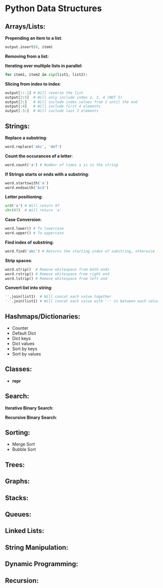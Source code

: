 # Python Data Structures

## Arrays/Lists:

**Prepending an item to a list**: 
```python
output.insert(0, item)
``` 

**Removing from a list:**

**Iterating over multiple lists in parallel**: 
```python
for item1, item2 in zip(list1, list2):
```

**Slicing from index to index**: 
```python
output[::-1] # Will reverse the list
output[2:5]  # Will only include index 2, 3, 4 (NOT 5)
output[2:]   # Will include index values from 2 until the end
output[:4]   # Will include first 4 elements
output[-3:]  # Will include last 3 elements
```

## Strings:

**Replace a substring**:
```python
word.replace('abc', 'def')
```

**Count the occurances of a letter**:
```python
word.count('a') # Number of times a is in the string
```

**If Strings starts or ends with a substring**:
```python
word.startswith('a')
word.endswith('bcd')
```

**Letter positioning**:
```python
ord('a') # Will return 97
chr(97)  # Will return 'a'
```

**Case Conversion**:
```python
word.lower() # To lowercase
word.upper() # To uppercase
```

**Find index of substring**:
```python
word.find('abc') # Returns the starting index of substring, otherwise -1 if not found
```

**Strip spaces**:
```python
word.strip()  # Remove whitespace from both ends
word.rstrip() # Remove whitespace from right end
word.lstrip() # Remove whitespace from left end
```

**Convert list into string**:
```python
''.join(list1)  # Will concat each value together
'-'.join(list1) # Will concat each value with '-' in between each value
```

## Hashmaps/Dictionaries:

* Counter
* Default Dict
* Dict keys
* Dict values
* Sort by keys
* Sort by values

## Classes:

* __repr__

## Search:

**Iterative Binary Search**:

**Recursive Binary Search**:

## Sorting:

* Merge Sort
* Bubble Sort

## Trees:

## Graphs:

## Stacks:

## Queues:

## Linked Lists:

## String Manipulation:

## Dynamic Programming:

## Recursion:

